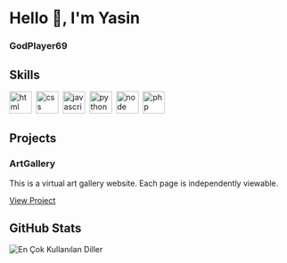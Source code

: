 # Hello 👋, I'm Yasin
### GodPlayer69

## Skills

<p align="left">
<img src="https://cdn.jsdelivr.net/gh/devicons/devicon/icons/html5/html5-original.svg" alt="html" width="40" height="40"/>&nbsp;
<img src="https://cdn.jsdelivr.net/gh/devicons/devicon/icons/css3/css3-original.svg" alt="css" width="40" height="40"/>&nbsp;
<img src="https://cdn.jsdelivr.net/gh/devicons/devicon/icons/javascript/javascript-original.svg" alt="javascript" width="40" height="40"/>&nbsp;
<img src="https://cdn.jsdelivr.net/gh/devicons/devicon/icons/python/python-original.svg" alt="python" width="40" height="40"/>&nbsp;
<img src="https://cdn.jsdelivr.net/gh/devicons/devicon/icons/nodejs/nodejs-original.svg" alt="node" width="40" height="40"/>&nbsp;
<img src="https://cdn.jsdelivr.net/gh/devicons/devicon/icons/php/php-original.svg" alt="php" width="40" height="40"/>&nbsp;
</p>

## Projects

### ArtGallery

This is a virtual art gallery website. Each page is independently viewable.

[View Project](https://github.com/GodPlayer69/ArtGallery)

## GitHub Stats

<img src="https://github-readme-stats.vercel.app/api/top-langs/?username=GodPlayer69&layout=compact&theme=tokyonight" alt="En Çok Kullanılan Diller" />

